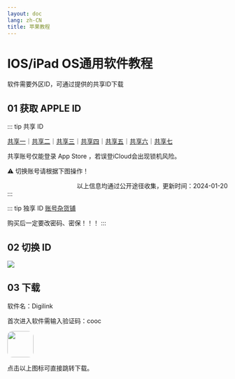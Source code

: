 ```yaml
---
layout: doc
lang: zh-CN
title: 苹果教程
---
```


# IOS/iPad OS通用软件教程

软件需要外区ID，可通过提供的共享ID下载

## 01 获取 APPLE ID

::: tip 共享 ID

[共享一](https://idfree.top)｜[共享二](https://apple.laogoubi.net/s/c7d1e73290a646f2513f6f0b75843b0b)｜[共享三](https://idshare.me)｜[共享四](https://idshare.me)｜[共享五](https://appleid.iossid.com)｜[共享六](https://aunlock.laogoubi.net/s/df4ab9de842ce5f0abefcc560cf504f0)｜[共享七](https://aunlock.laogoubi.net/s/1ddec87e5432ed7d6fb11056bc53fd6a.top)


共享账号仅能登录 App Store ，若误登iCloud会出现锁机风险。

⚠️ 切换账号请根据下图操作！

<div style="text-align: right;">以上信息均通过公开途径收集，更新时间：2024-01-20 </div>
:::

::: tip 独享 ID
[账号杂货铺](http://cloud.idid88.com)

购买后一定要改密码、密保！！！
:::

## 02 切换 ID

![](http://assets.tyro.wiki/img/course/AppStoreID.webp)

## 03 下载

软件名：Digilink

首次进入软件需输入验证码：cooc

<a href="https://apps.apple.com/app/id1595774070">
<img src="http://assets.tyro.wiki/img/i/digilink.webp" style=" border-radius: 20%" width="60"></img>
</a>

点击以上图标可直接跳转下载。